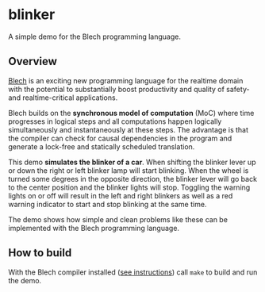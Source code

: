 # blinker
A simple demo for the Blech programming language.

## Overview

[Blech](http://blech-lang.org) is an exciting new programming language for the realtime domain with the potential to substantially boost productivity and quality of safety- and realtime-critical applications.

Blech builds on the **synchronous model of computation** (MoC) where time progresses in logical steps and all computations happen logically simultaneously and instantaneously at these steps.
The advantage is that the compiler can check for causal dependencies in the program and generate a lock-free and statically scheduled translation.   

This demo **simulates the blinker of a car**. When shifting the blinker lever up or down the right or left blinker lamp will start blinking. When the wheel is turned some degrees in the opposite direction, the blinker lever will go back to the center position and the blinker lights will stop. Toggling the warning lights on or off will result in the left and right blinkers as well as a red warning indicator to start and stop blinking at the same time.

The demo shows how simple and clean problems like these can be implemented with the Blech programming language.

## How to build

With the Blech compiler installed ([see instructions](https://www.blech-lang.org/docs/getting-started/blechc/)) call `make` to build and run the demo.
